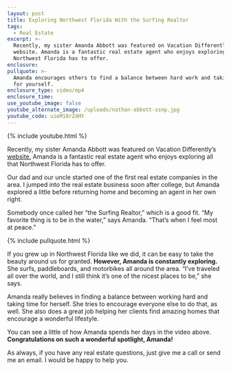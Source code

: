 ```yaml
---
layout: post
title: Exploring Northwest Florida With the Surfing Realtor
tags:
  - Real Estate
excerpt: >-
  Recently, my sister Amanda Abbott was featured on Vacation Differently’s
  website. Amanda is a fantastic real estate agent who enjoys exploring all that
  Northwest Florida has to offer.
enclosure:
pullquote: >-
  Amanda encourages others to find a balance between hard work and taking time
  for yourself.
enclosure_type: video/mp4
enclosure_time:
use_youtube_image: false
youtube_alternate_image: /uploads/nathan-abbott-ssnp.jpg
youtube_code: uieM18rZdHY
---
```



{% include youtube.html %}

Recently, my sister Amanda Abbott was featured on Vacation Differently’s [website.](http://www.vacationdifferently.com/we-travel-for-adventure-a-locals-take-on-northwest-florida-adventure-part-1/) Amanda is a fantastic real estate agent who enjoys exploring all that Northwest Florida has to offer.

Our dad and our uncle started one of the first real estate companies in the area. I jumped into the real estate business soon after college, but Amanda explored a little before returning home and becoming an agent in her own right.

Somebody once called her “the Surfing Realtor,” which is a good fit. “My favorite thing is to be in the water,” says Amanda. “That’s when I feel most at peace.”

{% include pullquote.html %}

If you grew up in Northwest Florida like we did, it can be easy to take the beauty around us for granted. **However, Amanda is constantly exploring.** She surfs, paddleboards, and motorbikes all around the area. “I’ve traveled all over the world, and I still think it’s one of the nicest places to be,” she says.

Amanda really believes in finding a balance between working hard and taking time for herself. She tries to encourage everyone else to do that, as well. She also does a great job helping her clients find amazing homes that encourage a wonderful lifestyle.

You can see a little of how Amanda spends her days in the video above. **Congratulations on such a wonderful spotlight, Amanda!**

As always, if you have any real estate questions, just give me a call or send me an email. I would be happy to help you.